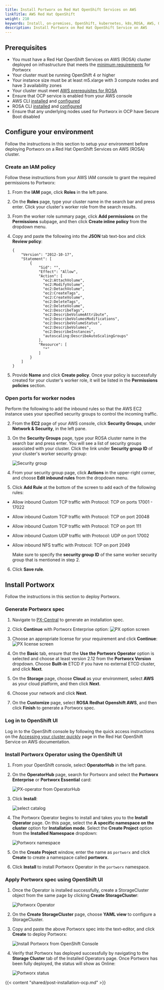 ```yaml
---
title: Install Portworx on Red Hat OpenShift Services on AWS 
linkTitle: AWS Red Hat OpenShift
weight: 210
keywords: Install, on-premises, OpenShift, kubernetes, k8s,ROSA, AWS, OpenShift
description: Install Portworx on Red Hat OpenShift Service on AWS
---
```


## Prerequisites

* You must have a Red Hat OpenShift Services on AWS (ROSA) cluster deployed on infrastructure that meets the [minimum requirements](/install-portworx/prerequisites) for Portworx
* Your cluster must be running OpenShift 4 or higher
* Your instance size must be at least m5.xlarge with 3 compute nodes and have 3 availability zones
* Your cluster must meet [AWS prerequisites for ROSA](https://docs.openshift.com/rosa/rosa_install_access_delete_clusters/rosa_getting_started_iam/rosa-aws-prereqs.html)
* Ensure that OCP service is enabled from your AWS console
* AWS CLI [installed](https://docs.aws.amazon.com/cli/latest/userguide/getting-started-install) and [configured](https://docs.aws.amazon.com/cli/latest/userguide/cli-configure-quickstart.html#:~:text=settings%20and%20precedence-,Quick%20configuration%20with%20aws%20configure,-For%20general%20use)
* ROSA CLI [installed](https://console.redhat.com/openshift/downloads) and [configured](https://docs.openshift.com/rosa/rosa_install_access_delete_clusters/rosa_getting_started_iam/rosa-installing-rosa.html)
* Ensure that any underlying nodes used for Portworx in OCP have Secure Boot disabled



## Configure your environment
 
Follow the instructions in this section to setup your environment before deploying Portworx on a Red Hat OpenShift Services on AWS (ROSA) cluster.

### Create an IAM policy 

Follow these instructions from your AWS IAM console to grant the required permissions to Portworx:

1. From the **IAM** page, click **Roles** in the left pane.
2. On the **Roles** page, type your cluster name in the search bar and press enter. Click your cluster's worker role from the search results.
3. From the worker role summary page, click **Add permissions** on the **Permissions** subpage, and then click **Create inline policy** from the dropdown menu.

2. Copy and paste the following into the **JSON** tab text-box and click **Review policy**:

    ```text
    {
        "Version": "2012-10-17",
        "Statement": [
            {
                "Sid": "",
                "Effect": "Allow",
                "Action": [
                  "ec2:AttachVolume",
                  "ec2:ModifyVolume",
                  "ec2:DetachVolume",
                  "ec2:CreateTags",
                  "ec2:CreateVolume",
                  "ec2:DeleteTags",
                  "ec2:DeleteVolume",
                  "ec2:DescribeTags",
                  "ec2:DescribeVolumeAttribute",
                  "ec2:DescribeVolumesModifications",
                  "ec2:DescribeVolumeStatus",
                  "ec2:DescribeVolumes",
                  "ec2:DescribeInstances",
                  "autoscaling:DescribeAutoScalingGroups"
                ],
                "Resource": [
                  "*"
                ]
            }
        ]
    }
    ```
3. Provide **Name** and click **Create policy**.
  Once your policy is successfully created for your cluster's worker role, it will be listed in the **Permissions policies** section.

### Open ports for worker nodes

Perform the following to add the inbound rules so that the AWS EC2 instance uses your specified security groups to control the incoming traffic.


2. From the **EC2** page of your AWS console, click **Security Groups**, under **Network & Security**, in the left pane.

3. On the **Security Groups** page, type your ROSA cluster name in the search bar and press enter. You will see a list of security groups associated with your cluster. Click the link under **Security group ID** of your cluster's worker security group:

    ![Security group](/img/rosa/rosa-security-grp.png)

4. From your security group page, click **Actions** in the upper-right corner, and choose **Edit inbound rules** from the dropdown menu.

5. Click **Add Rule** at the bottom of the screen to add each of the following rules:

  * Allow inbound Custom TCP traffic with Protocol: TCP on ports 17001 - 17022
  * Allow inbound Custom TCP traffic with Protocol: TCP on port 20048
  * Allow inbound Custom TCP traffic with Protocol: TCP on port 111
  * Allow inbound Custom UDP traffic with Protocol: UDP on port 17002
  * Allow inbound NFS traffic with Protocol: TCP on port 2049

    Make sure to specify the **security group ID** of the same worker security group that is mentioned in step 2.

6. Click **Save rule**.

## Install Portworx 

Follow the instructions in this section to deploy Portworx.


### Generate Portworx spec

1. Navigate to [PX-Central](https://central.portworx.com/) to generate an installation spec. 

2. Click **Continue** with Portworx Enterprise option:
  ![PX option screen](/img/pxcentral-install.png)

3. Choose an appropriate license for your requirement and click **Continue**:
  ![PX license screen](/img/pxcentral-license.png)

4. On the **Basic** tab, ensure that the **Use the Portworx Operator** option is selected and choose at least version 2.12 from the **Portworx Version** dropdown. Choose **Built-in** ETCD if you have no external ETCD cluster, and click **Next**.

5. On the **Storage** page, choose **Cloud** as your environment, select **AWS** as your cloud platform, and then click **Next**.

6. Choose your network and click **Next**.

7. On the **Customize** page, select **ROSA Redhat Openshift AWS**, and then click **Finish** to generate a Portworx spec.

### Log in to OpenShift UI 

Log in to the OpenShift console by following the quick access instructions on the [Accessing your cluster quickly](https://docs.openshift.com/rosa/rosa_install_access_delete_clusters/rosa-sts-accessing-cluster.html#rosa-sts-accessing-cluster) page in the Red Hat OpenShift Service on AWS documentation.


### Install Portworx Operator using the OpenShift UI

1. From your OpenShift console, select **OperatorHub** in the left pane.

2. On the **OperatorHub** page, search for Portworx and select the **Portworx Enterprise** or **Portworx Essential** card: 

    ![PX-operator from OperatorHub](/img/aro/oc-px-search-catalog.png)

3. Click **Install**:

    ![select catalog](/img/openshift-vsphere/image17-2.png)

4. The Portworx Operator begins to install and takes you to the **Install Operator** page. On this page, select the **A specific namespace on the cluster** option for **Installation mode**. Select the **Create Project** option from the **Installed Namespace** dropdown:

    ![Portworx namespace](/img/openshift-vsphere/portworx-namespace.png)

6. On the **Create Project** window, enter the name as `portworx` and click **Create** to create a namespace called **portworx**.

6. Click **Install** to install Portworx Operator in the `portworx` namespace. 


### Apply Portworx spec using OpenShift UI


1. Once the Operator is installed successfully, create a StorageCluster object from the same page by clicking **Create StorageCluster**:

    ![Portworx Operator](/img/openshift-vsphere/px-storagecluster.png)

3. On the **Create StorageCluster** page, choose **YAML view** to configure a StorageCluster.

4. Copy and paste the above Portworx spec into the text-editor, and click **Create** to deploy Portworx:

    ![Install Portworx from OpenShift Console](/img/rosa/os-storage-cluster.png)

4. Verify that Portworx has deployed successfully by navigating to the **Storage Cluster** tab of the Installed Operators page. Once Portworx has been fully deployed, the status will show as Online:

    ![Portworx status](/img/rosa/portworx-installed.png)


{{< content "shared/post-installation-ocp.md" >}}
  


